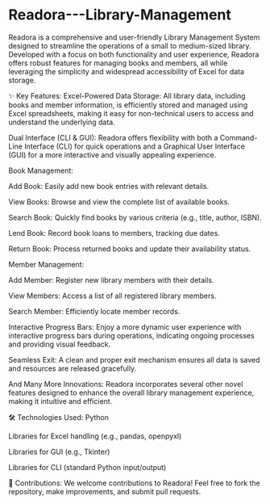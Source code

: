 # Readora---Library-Management
Readora is a comprehensive and user-friendly Library Management System designed to streamline the operations of a small to medium-sized library. Developed with a focus on both functionality and user experience, Readora offers robust features for managing books and members, all while leveraging the simplicity and widespread accessibility of Excel for data storage.

✨ Key Features:
Excel-Powered Data Storage: All library data, including books and member information, is efficiently stored and managed using Excel spreadsheets, making it easy for non-technical users to access and understand the underlying data.

Dual Interface (CLI & GUI): Readora offers flexibility with both a Command-Line Interface (CLI) for quick operations and a Graphical User Interface (GUI) for a more interactive and visually appealing experience.

Book Management:

Add Book: Easily add new book entries with relevant details.

View Books: Browse and view the complete list of available books.

Search Book: Quickly find books by various criteria (e.g., title, author, ISBN).

Lend Book: Record book loans to members, tracking due dates.

Return Book: Process returned books and update their availability status.

Member Management:

Add Member: Register new library members with their details.

View Members: Access a list of all registered library members.

Search Member: Efficiently locate member records.

Interactive Progress Bars: Enjoy a more dynamic user experience with interactive progress bars during operations, indicating ongoing processes and providing visual feedback.

Seamless Exit: A clean and proper exit mechanism ensures all data is saved and resources are released gracefully.

And Many More Innovations: Readora incorporates several other novel features designed to enhance the overall library management experience, making it intuitive and efficient.

🛠️ Technologies Used:
Python

Libraries for Excel handling (e.g., pandas, openpyxl)

Libraries for GUI (e.g., Tkinter)

Libraries for CLI (standard Python input/output)

🤝 Contributions:
We welcome contributions to Readora! Feel free to fork the repository, make improvements, and submit pull requests.
